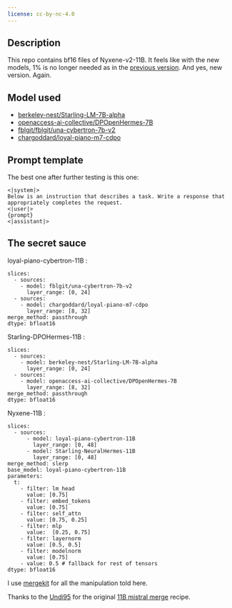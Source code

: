 ```yaml
---
license: cc-by-nc-4.0
---
```


## Description

This repo contains bf16 files of Nyxene-v2-11B. It feels like with the new models, 1% is no longer needed as in the [previous version](https://huggingface.co/beberik/Nyxene-v1-11B). And yes, new version. Again.

## Model used
- [berkeley-nest/Starling-LM-7B-alpha](https://huggingface.co/berkeley-nest/Starling-LM-7B-alpha)
- [openaccess-ai-collective/DPOpenHermes-7B](https://huggingface.co/openaccess-ai-collective/DPOpenHermes-7B)
- [fblgit/fblgit/una-cybertron-7b-v2](https://huggingface.co/fblgit/una-cybertron-7b-v2-bf16)
- [chargoddard/loyal-piano-m7-cdpo](https://huggingface.co/chargoddard/loyal-piano-m7-cdpo)

## Prompt template

The best one after further testing is this one:

```
<|system|>
Below is an instruction that describes a task. Write a response that appropriately completes the request.
<|user|>
{prompt}
<|assistant|>
```

## The secret sauce

loyal-piano-cybertron-11B :
```
slices:
  - sources:
    - model: fblgit/una-cybertron-7b-v2
      layer_range: [0, 24]
  - sources:
    - model: chargoddard/loyal-piano-m7-cdpo
      layer_range: [8, 32]
merge_method: passthrough
dtype: bfloat16
```

Starling-DPOHermes-11B :
```
slices:
  - sources:
    - model: berkeley-nest/Starling-LM-7B-alpha
      layer_range: [0, 24]
  - sources:
    - model: openaccess-ai-collective/DPOpenHermes-7B
      layer_range: [8, 32]
merge_method: passthrough
dtype: bfloat16
```

Nyxene-11B :
```
slices:
  - sources:
      - model: loyal-piano-cybertron-11B
        layer_range: [0, 48]
      - model: Starling-NeuralHermes-11B
        layer_range: [0, 48]
merge_method: slerp
base_model: loyal-piano-cybertron-11B
parameters:
  t:
    - filter: lm_head 
      value: [0.75]
    - filter: embed_tokens
      value: [0.75]
    - filter: self_attn
      value: [0.75, 0.25]
    - filter: mlp
      value:  [0.25, 0.75]
    - filter: layernorm
      value: [0.5, 0.5]
    - filter: modelnorm
      value: [0.75]
    - value: 0.5 # fallback for rest of tensors
dtype: bfloat16
```
I use [mergekit](https://github.com/cg123/mergekit) for all the manipulation told here.

Thanks to the [Undi95](https://huggingface.co/Undi95) for the original [11B mistral merge](https://huggingface.co/Undi95/Mistral-11B-OmniMix) recipe.
